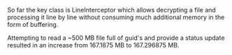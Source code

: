 So far the key class is LineInterceptor which allows decrypting a file and processing it line by line without consuming much additional memory in the form of buffering.

Attempting to read a ~500 MB file full of guid's and provide a status update resulted in an increase from 167.1875 MB to 167.296875 MB.